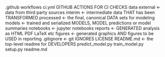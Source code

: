 .github workflows ci.yml GITHUB ACTIONS FOR CI CHECKS data external <- data from third party sources interim <- intermediate data THAT has been TRANSFORMED processed <- the final, canonical DATA sets for modeling models <- trained and serialized MODELS, MODEL predictions or model summaries notebooks <- jupyter notebooks reports <- GENERATED analysis as HTML PDF LaTeX etc figures <- generated graphics AND figures to be USED in reporting .gitignore <- git IGNORES LICENSE README.md <- the top-level readme for DEVELOPERS predict_model.py train_model.py setup.py readme.md

